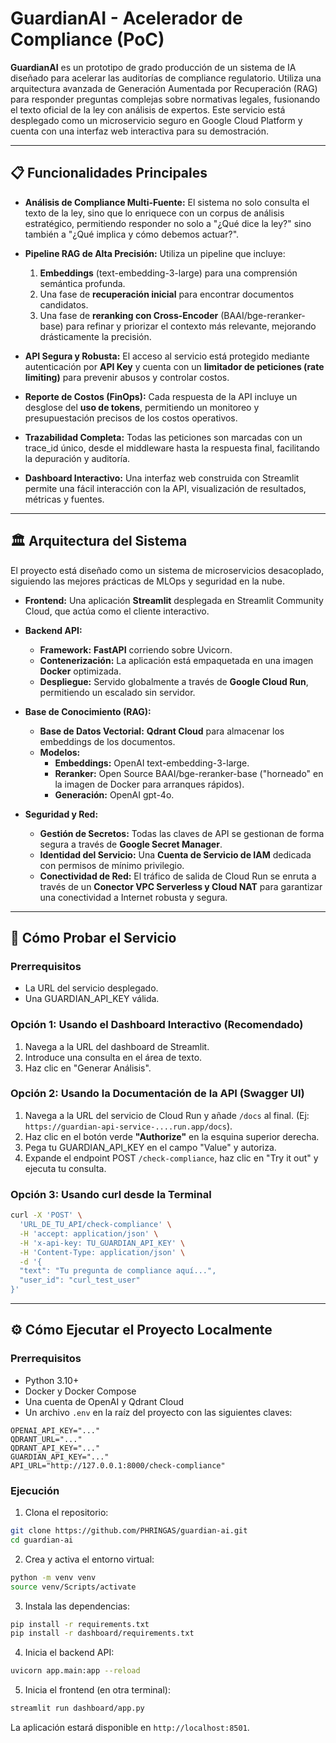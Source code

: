 # GuardianAI - Acelerador de Compliance (PoC)

**GuardianAI** es un prototipo de grado producción de un sistema de IA diseñado para acelerar las auditorías de compliance regulatorio. Utiliza una arquitectura avanzada de Generación Aumentada por Recuperación (RAG) para responder preguntas complejas sobre normativas legales, fusionando el texto oficial de la ley con análisis de expertos. Este servicio está desplegado como un microservicio seguro en Google Cloud Platform y cuenta con una interfaz web interactiva para su demostración.

---

## 📋 Funcionalidades Principales

- **Análisis de Compliance Multi-Fuente:** El sistema no solo consulta el texto de la ley, sino que lo enriquece con un corpus de análisis estratégico, permitiendo responder no solo a "¿Qué dice la ley?" sino también a "¿Qué implica y cómo debemos actuar?".

- **Pipeline RAG de Alta Precisión:** Utiliza un pipeline que incluye:
  1. **Embeddings** (text-embedding-3-large) para una comprensión semántica profunda.
  2. Una fase de **recuperación inicial** para encontrar documentos candidatos.
  3. Una fase de **reranking con Cross-Encoder** (BAAI/bge-reranker-base) para refinar y priorizar el contexto más relevante, mejorando drásticamente la precisión.

- **API Segura y Robusta:** El acceso al servicio está protegido mediante autenticación por **API Key** y cuenta con un **limitador de peticiones (rate limiting)** para prevenir abusos y controlar costos.

- **Reporte de Costos (FinOps):** Cada respuesta de la API incluye un desglose del **uso de tokens**, permitiendo un monitoreo y presupuestación precisos de los costos operativos.

- **Trazabilidad Completa:** Todas las peticiones son marcadas con un trace_id único, desde el middleware hasta la respuesta final, facilitando la depuración y auditoría.

- **Dashboard Interactivo:** Una interfaz web construida con Streamlit permite una fácil interacción con la API, visualización de resultados, métricas y fuentes.

---

## 🏛️ Arquitectura del Sistema

El proyecto está diseñado como un sistema de microservicios desacoplado, siguiendo las mejores prácticas de MLOps y seguridad en la nube.

- **Frontend:** Una aplicación **Streamlit** desplegada en Streamlit Community Cloud, que actúa como el cliente interactivo.

- **Backend API:**
  - **Framework:** **FastAPI** corriendo sobre Uvicorn.
  - **Contenerización:** La aplicación está empaquetada en una imagen **Docker** optimizada.
  - **Despliegue:** Servido globalmente a través de **Google Cloud Run**, permitiendo un escalado sin servidor.

- **Base de Conocimiento (RAG):**
  - **Base de Datos Vectorial:** **Qdrant Cloud** para almacenar los embeddings de los documentos.
  - **Modelos:**
    - **Embeddings:** OpenAI text-embedding-3-large.
    - **Reranker:** Open Source BAAI/bge-reranker-base ("horneado" en la imagen de Docker para arranques rápidos).
    - **Generación:** OpenAI gpt-4o.

- **Seguridad y Red:**
  - **Gestión de Secretos:** Todas las claves de API se gestionan de forma segura a través de **Google Secret Manager**.
  - **Identidad del Servicio:** Una **Cuenta de Servicio de IAM** dedicada con permisos de mínimo privilegio.
  - **Conectividad de Red:** El tráfico de salida de Cloud Run se enruta a través de un **Conector VPC Serverless y Cloud NAT** para garantizar una conectividad a Internet robusta y segura.

---

## 🚀 Cómo Probar el Servicio

### Prerrequisitos

- La URL del servicio desplegado.
- Una GUARDIAN_API_KEY válida.

### Opción 1: Usando el Dashboard Interactivo (Recomendado)

1. Navega a la URL del dashboard de Streamlit.
2. Introduce una consulta en el área de texto.
3. Haz clic en "Generar Análisis".

### Opción 2: Usando la Documentación de la API (Swagger UI)

1. Navega a la URL del servicio de Cloud Run y añade `/docs` al final. (Ej: `https://guardian-api-service-....run.app/docs`).
2. Haz clic en el botón verde **"Authorize"** en la esquina superior derecha.
3. Pega tu GUARDIAN_API_KEY en el campo "Value" y autoriza.
4. Expande el endpoint POST `/check-compliance`, haz clic en "Try it out" y ejecuta tu consulta.

### Opción 3: Usando curl desde la Terminal

```bash
curl -X 'POST' \
  'URL_DE_TU_API/check-compliance' \
  -H 'accept: application/json' \
  -H 'x-api-key: TU_GUARDIAN_API_KEY' \
  -H 'Content-Type: application/json' \
  -d '{
  "text": "Tu pregunta de compliance aquí...",
  "user_id": "curl_test_user"
}'
```

---

## ⚙️ Cómo Ejecutar el Proyecto Localmente

### Prerrequisitos

- Python 3.10+
- Docker y Docker Compose
- Una cuenta de OpenAI y Qdrant Cloud
- Un archivo `.env` en la raíz del proyecto con las siguientes claves:

```env
OPENAI_API_KEY="..."
QDRANT_URL="..."
QDRANT_API_KEY="..."
GUARDIAN_API_KEY="..."
API_URL="http://127.0.0.1:8000/check-compliance"
```

### Ejecución

1. Clona el repositorio:

```bash
git clone https://github.com/PHRINGAS/guardian-ai.git
cd guardian-ai
```

2. Crea y activa el entorno virtual:

```bash
python -m venv venv
source venv/Scripts/activate
```

3. Instala las dependencias:

```bash
pip install -r requirements.txt
pip install -r dashboard/requirements.txt
```

4. Inicia el backend API:

```bash
uvicorn app.main:app --reload
```

5. Inicia el frontend (en otra terminal):

```bash
streamlit run dashboard/app.py
```

La aplicación estará disponible en `http://localhost:8501`.